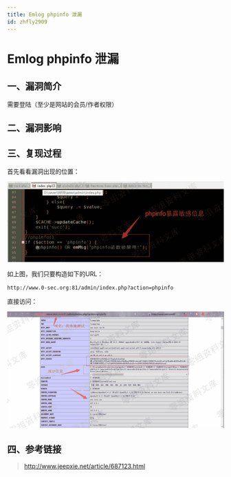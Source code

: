 ```yaml
---
title: Emlog phpinfo 泄漏
id: zhfly2909
---
```


# Emlog phpinfo 泄漏

## 一、漏洞简介

需要登陆（至少是网站的会员/作者权限）

## 二、漏洞影响

## 三、复现过程

首先看看漏洞出现的位置：

![image](../img/4ade020ec4c4083f2982c90b7d6fc96b.png)

如上图，我们只要构造如下的URL：

```
http://www.0-sec.org:81/admin/index.php?action=phpinfo 
```

直接访问：

![image](../img/6a4b454e205399c9a32be0d7fec4d409.png)

## 四、参考链接

> http://www.jeepxie.net/article/687123.html